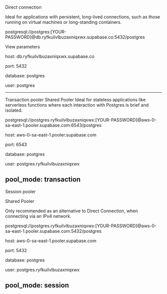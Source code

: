 Direct connection

Ideal for applications with persistent, long-lived connections, such as those running on virtual machines or long-standing containers.

postgresql://postgres:[YOUR-PASSWORD]@db.ryfkuilvlbuzaxniqxwx.supabase.co:5432/postgres

View parameters

host:
db.ryfkuilvlbuzaxniqxwx.supabase.co

port:
5432

database:
postgres

user:
postgres


---
Transaction pooler
Shared Pooler
Ideal for stateless applications like serverless functions where each interaction with Postgres is brief and isolated.

postgresql://postgres.ryfkuilvlbuzaxniqxwx:[YOUR-PASSWORD]@aws-0-sa-east-1.pooler.supabase.com:6543/postgres

host:
aws-0-sa-east-1.pooler.supabase.com

port:
6543

database:
postgres

user:
postgres.ryfkuilvlbuzaxniqxwx

pool_mode:
transaction
---
Session pooler

Shared Pooler

Only recommended as an alternative to Direct Connection, when connecting via an IPv4 network.

postgresql://postgres.ryfkuilvlbuzaxniqxwx:[YOUR-PASSWORD]@aws-0-sa-east-1.pooler.supabase.com:5432/postgres

host:
aws-0-sa-east-1.pooler.supabase.com

port:
5432

database:
postgres

user:
postgres.ryfkuilvlbuzaxniqxwx

pool_mode:
session
---